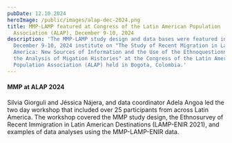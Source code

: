 ```yaml
---
pubDate: 12.10.2024
heroImage: /public/images/alap-dec-2024.png
title: MMP-LAMP featured at Congress of the Latin American Population
  Association (ALAP), December 9-10, 2024
description: 'The MMP-LAMP study design and data bases were featured in the
  December 9-10, 2024 institute on "The Study of Recent Migration in Latin
  America: New Sources of Information and the Use of the Ethnoquestionnaire for
  the Analysis of Migation Histories" at the Congress of the Latin American
  Population Association (ALAP) held in Bogota, Colombia.'
---
```

#### MMP at ALAP 2024



Silvia Giorguli and Jéssica Nájera, and data coordinator Adela Angoa led the
two day workshop that included over 25 participants from across Latin America.
The workshop covered the MMP study design, the Ethnosurvey of Recent
Immigration in Latin American Destinations (LAMP-ENIR 2021), and examples of data
analyses using the MMP-LAMP-ENIR data.
